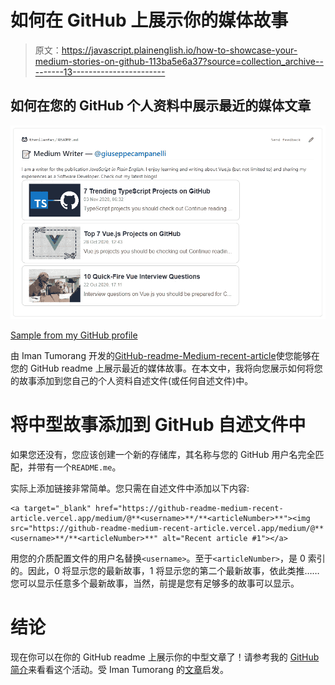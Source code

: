 # 如何在 GitHub 上展示你的媒体故事

> 原文：<https://javascript.plainenglish.io/how-to-showcase-your-medium-stories-on-github-113ba5e6a37?source=collection_archive---------13----------------------->

## 如何在您的 GitHub 个人资料中展示最近的媒体文章

![](img/4a62069aef2057065576662546140af1.png)

[Sample from my GitHub profile](https://github.com/themilanfan)

由 Iman Tumorang 开发的[GitHub-readme-Medium-recent-article](https://github.com/bxcodec/github-readme-medium-recent-article)使您能够在您的 GitHub readme 上展示最近的媒体故事。在本文中，我将向您展示如何将您的故事添加到您自己的个人资料自述文件(或任何自述文件)中。

# 将中型故事添加到 GitHub 自述文件中

如果您还没有，您应该创建一个新的存储库，其名称与您的 GitHub 用户名完全匹配，并带有一个`README.me`。

实际上添加链接非常简单。您只需在自述文件中添加以下内容:

```
<a target="_blank" href="https://github-readme-medium-recent-article.vercel.app/medium/@**<username>**/**<articleNumber>**"><img src="https://github-readme-medium-recent-article.vercel.app/medium/@**<username>**/**<articleNumber>**" alt="Recent article #1"></a>
```

用您的介质配置文件的用户名替换`<username>`。至于`<articleNumber>`，是 0 索引的。因此，0 将显示您的最新故事，1 将显示您的第二个最新故事，依此类推……您可以显示任意多个最新故事，当然，前提是您有足够多的故事可以显示。

# 结论

现在你可以在你的 GitHub readme 上展示你的中型文章了！请参考我的 [GitHub 简介](https://github.com/themilanfan)来看看这个活动。受 Iman Tumorang 的[文章](https://medium.com/better-programming/add-your-recent-published-mediums-article-on-github-readme-9ffaf3ad1606)启发。